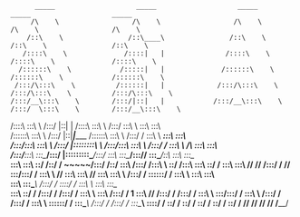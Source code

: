          _____                    _____                    _____                    _____                    _____
         /\    \                  /\    \                  /\    \                  /\    \                  /\    \
        /::\    \                /::\____\                /::\    \                /::\    \                /::\    \
       /::::\    \              /::::|   |               /::::\    \              /::::\    \              /::::\    \
      /::::::\    \            /:::::|   |              /::::::\    \            /::::::\    \            /::::::\    \
     /:::/\:::\    \          /::::::|   |             /:::/\:::\    \          /:::/\:::\    \          /:::/\:::\    \
    /:::/__\:::\    \        /:::/|::|   |            /:::/__\:::\    \        /:::/  \:::\    \        /:::/__\:::\    \
   /::::\   \:::\    \      /:::/ |::|   |           /::::\   \:::\    \      /:::/    \:::\    \       \:::\   \:::\    \
  /::::::\   \:::\    \    /:::/  |::|___|______    /::::::\   \:::\    \    /:::/    / \:::\    \    ___\:::\   \:::\    \
 /:::/\:::\   \:::\    \  /:::/   |::::::::\    \  /:::/\:::\   \:::\    \  /:::/    /   \:::\    \  /\   \:::\   \:::\    \
/:::/__\:::\   \:::\____\/:::/    |:::::::::\____\/:::/  \:::\   \:::\____\/:::/____/     \:::\____\/::\   \:::\   \:::\____\
\:::\   \:::\   \::/    /\::/    / ~~~~~/:::/    /\::/    \:::\  /:::/    /\:::\    \      \::/    /\:::\   \:::\   \::/    /
 \:::\   \:::\   \/____/  \/____/      /:::/    /  \/____/ \:::\/:::/    /  \:::\    \      \/____/  \:::\   \:::\   \/____/
  \:::\   \:::\    \                  /:::/    /            \::::::/    /    \:::\    \               \:::\   \:::\    \
   \:::\   \:::\____\                /:::/    /              \::::/    /      \:::\    \               \:::\   \:::\____\
    \:::\   \::/    /               /:::/    /               /:::/    /        \:::\    \               \:::\  /:::/    /
1     \:::\   \/____/               /:::/    /               /:::/    /          \:::\    \               \:::\/:::/    /
      \:::\    \                  /:::/    /               /:::/    /            \:::\    \               \::::::/    /
       \:::\____\                /:::/    /               /:::/    /              \:::\____\               \::::/    /
        \::/    /                \::/    /                \::/    /                \::/    /                \::/    /
         \/____/                  \/____/                  \/____/                  \/____/                  \/____/
